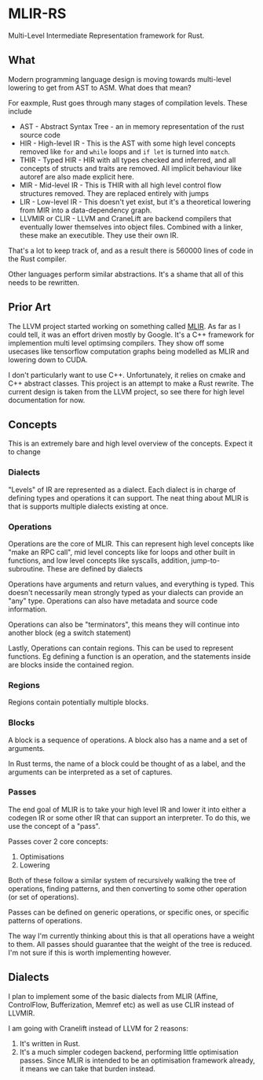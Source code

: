 # MLIR-RS

Multi-Level Intermediate Representation framework for Rust.

## What

Modern programming language design is moving towards multi-level lowering to get from AST to ASM. What does that mean?

For eaxmple, Rust goes through many stages of compilation levels. These include

* AST - Abstract Syntax Tree - an in memory representation of the rust source code
* HIR - High-level IR - This is the AST with some high level concepts removed like `for` and `while` loops and `if let` is turned into `match`.
* THIR - Typed HIR - HIR with all types checked and inferred, and all concepts of structs and traits are removed. All implicit behaviour like autoref are also made explicit here.
* MIR - Mid-level IR - This is THIR with all high level control flow structures removed. They are replaced entirely with jumps
* LIR - Low-level IR - This doesn't yet exist, but it's a theoretical lowering from MIR into a data-dependency graph.
* LLVMIR or CLIR - LLVM and CraneLift are backend compilers that eventually lower themselves into object files. Combined with a linker, these make an executible. They use their own IR.

That's a lot to keep track of, and as a result there is 560000 lines of code in the Rust compiler.

Other languages perform similar abstractions. It's a shame that all of this needs to be rewritten.

## Prior Art

The LLVM project started working on something called [MLIR](https://mlir.llvm.org/). As far as I could tell, it was an effort driven mostly by Google.
It's a C++ framework for implemention multi level optimsing compilers. They show off some usecases like tensorflow computation graphs being modelled as MLIR and lowering down to CUDA.

I don't particularly want to use C++. Unfortunately, it relies on cmake and C++ abstract classes.
This project is an attempt to make a Rust rewrite. The current design is taken from the LLVM project, so see there for high level documentation for now.

## Concepts

This is an extremely bare and high level overview of the concepts. Expect it to change

### Dialects

"Levels" of IR are represented as a dialect. Each dialect is in charge of defining types and operations it can support.
The neat thing about MLIR is that is supports multiple dialects existing at once.

### Operations

Operations are the core of MLIR. This can represent high level concepts like "make an RPC call", mid level concepts like for loops and other built in functions, and low level concepts like syscalls, addition, jump-to-subroutine. These are defined by dialects

Operations have arguments and return values, and everything is typed. This doesn't necessarily mean strongly typed as your dialects can provide an "any" type.
Operations can also have metadata and source code information.

Operations can also be "terminators", this means they will continue into another block (eg a switch statement)

Lastly, Operations can contain regions. This can be used to represent functions. Eg defining a function is an operation, and the statements inside are blocks inside the contained region.

### Regions

Regions contain potentially multiple blocks.

### Blocks

A block is a sequence of operations. A block also has a name and a set of arguments.

In Rust terms, the name of a block could be thought of as a label, and the arguments can be interpreted as a set of captures.

### Passes

The end goal of MLIR is to take your high level IR and lower it into either a codegen IR or some other IR that can support an interpreter. To do this, we use the concept of a "pass".

Passes cover 2 core concepts:
1. Optimisations
2. Lowering

Both of these follow a similar system of recursively walking the tree of operations, finding patterns, and then converting to some other operation (or set of operations).

Passes can be defined on generic operations, or specific ones, or specific patterns of operations.


The way I'm currently thinking about this is that all operations have a weight to them. All passes should guarantee that the weight of the tree is reduced. I'm not sure if this is worth implementing however.

## Dialects

I plan to implement some of the basic dialects from MLIR (Affine, ControlFlow, Bufferization, Memref etc) as well as use CLIR instead of LLVMIR.

I am going with Cranelift instead of LLVM for 2 reasons:

1. It's written in Rust.
2. It's a much simpler codegen backend, performing little optimisation passes. Since MLIR is intended to be an optimisation framework already, it means we can take that burden instead.

